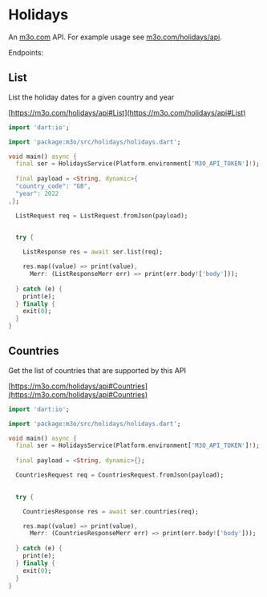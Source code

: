 # Holidays

An [m3o.com](https://m3o.com) API. For example usage see [m3o.com/holidays/api](https://m3o.com/holidays/api).

Endpoints:

## List

List the holiday dates for a given country and year


[https://m3o.com/holidays/api#List](https://m3o.com/holidays/api#List)

```dart
import 'dart:io';

import 'package:m3o/src/holidays/holidays.dart';

void main() async {
  final ser = HolidaysService(Platform.environment['M3O_API_TOKEN']!);
 
  final payload = <String, dynamic>{
  "country_code": "GB",
  "year": 2022
,};

  ListRequest req = ListRequest.fromJson(payload);

  
  try {

	ListResponse res = await ser.list(req);

    res.map((value) => print(value),
	  Merr: (ListResponseMerr err) => print(err.body!['body']));	
  
  } catch (e) {
    print(e);
  } finally {
    exit(0);
  }
}
```
## Countries

Get the list of countries that are supported by this API


[https://m3o.com/holidays/api#Countries](https://m3o.com/holidays/api#Countries)

```dart
import 'dart:io';

import 'package:m3o/src/holidays/holidays.dart';

void main() async {
  final ser = HolidaysService(Platform.environment['M3O_API_TOKEN']!);
 
  final payload = <String, dynamic>{};

  CountriesRequest req = CountriesRequest.fromJson(payload);

  
  try {

	CountriesResponse res = await ser.countries(req);

    res.map((value) => print(value),
	  Merr: (CountriesResponseMerr err) => print(err.body!['body']));	
  
  } catch (e) {
    print(e);
  } finally {
    exit(0);
  }
}
```
